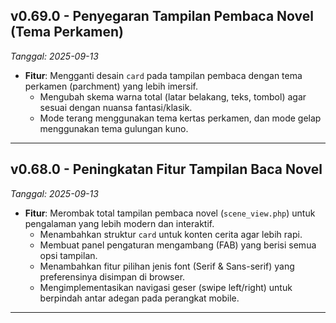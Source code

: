 ## v0.69.0 - Penyegaran Tampilan Pembaca Novel (Tema Perkamen)
*Tanggal: 2025-09-13*

- **Fitur**: Mengganti desain `card` pada tampilan pembaca dengan tema perkamen (parchment) yang lebih imersif.
  - Mengubah skema warna total (latar belakang, teks, tombol) agar sesuai dengan nuansa fantasi/klasik.
  - Mode terang menggunakan tema kertas perkamen, dan mode gelap menggunakan tema gulungan kuno.

---

## v0.68.0 - Peningkatan Fitur Tampilan Baca Novel
*Tanggal: 2025-09-13*

- **Fitur**: Merombak total tampilan pembaca novel (`scene_view.php`) untuk pengalaman yang lebih modern dan interaktif.
  - Menambahkan struktur `card` untuk konten cerita agar lebih rapi.
  - Membuat panel pengaturan mengambang (FAB) yang berisi semua opsi tampilan.
  - Menambahkan fitur pilihan jenis font (Serif & Sans-serif) yang preferensinya disimpan di browser.
  - Mengimplementasikan navigasi geser (swipe left/right) untuk berpindah antar adegan pada perangkat mobile.

---